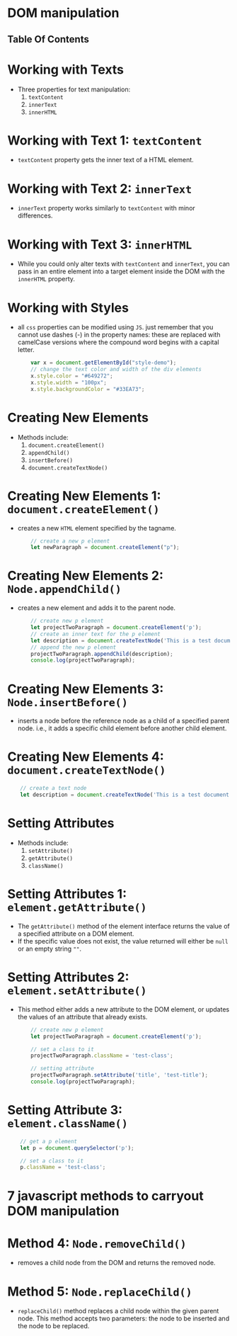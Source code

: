 # DOM manipulation

## Table Of Contents

# Working with Texts
* Three properties for text manipulation:
    1. `textContent`
    2. `innerText`
    3. `innerHTML`

# Working with Text 1: `textContent`
* `textContent` property gets the inner text of a HTML element.

# Working with Text 2: `innerText`
* `innerText` property works similarly to `textContent` with minor differences.

# Working with Text 3: `innerHTML`
* While you could only alter texts with `textContent` and `innerText`, you can pass in an entire element into a target element inside the DOM with the `innerHTML` property.


# Working with Styles
* all `css` properties can be modified using `JS`. just remember that you cannot use dashes (-) in the property names: these are replaced with camelCase versions where the compound word begins with a capital letter.
  
    ```js
        var x = document.getElementById("style-demo");
        // change the text color and width of the div elements
        x.style.color = "#649272";
        x.style.width = "100px";
        x.style.backgroundColor = "#33EA73";
    ```
# Creating New Elements
* Methods include:
    1. `document.createElement()`
    2. `appendChild()`
    3. `insertBefore()`
    4. `document.createTextNode()`

# Creating New Elements 1: `document.createElement()`
* creates a new `HTML` element specified by the tagname.

    ```js
        // create a new p element
        let newParagraph = document.createElement("p");
    ```

# Creating New Elements 2: `Node.appendChild()`
* creates a new element and adds it to the parent node.

    ```js
        // create new p element
        let projectTwoParagraph = document.createElement('p');
        // create an inner text for the p element
        let description = document.createTextNode('This is a test document description with createTextNode');
        // append the new p element 
        projectTwoParagraph.appendChild(description);
        console.log(projectTwoParagraph);
    ```

# Creating New Elements 3: `Node.insertBefore()`
* inserts a node before the reference node as a child of a specified parent node. i.e., it adds a specific child element before another child element.

# Creating New Elements 4: `document.createTextNode()`
```js
    // create a text node
    let description = document.createTextNode('This is a test document description with createTextNode');
```

# Setting Attributes
* Methods include:
    1. `setAttribute()`
    2. `getAttribute()`
    3. `className()`

# Setting Attributes 1: `element.getAttribute()`
* The `getAttribute()` method of the element interface returns the value of a specified attribute on a DOM element. 
* If the specific value does not exist, the value returned will either be `null` or an empty string `""`.

# Setting Attributes 2: `element.setAttribute()`
* This method either adds a new attribute to the DOM element, or updates the values of an attribute that already exists.

    ```js
        // create new p element
        let projectTwoParagraph = document.createElement('p');

        // set a class to it
        projectTwoParagraph.className = 'test-class';

        // setting attribute
        projectTwoParagraph.setAttribute('title', 'test-title');
        console.log(projectTwoParagraph);
    ```

# Setting Attribute 3: `element.className()`
```js
    // get a p element
    let p = document.querySelector('p');

    // set a class to it
    p.className = 'test-class';
```




# 7 javascript methods to carryout DOM manipulation

# Method 4: `Node.removeChild()`
* removes a child node from the DOM and returns the removed node.

# Method 5: `Node.replaceChild()`
* `replaceChild()` method replaces a child node within the given parent node. This method accepts two parameters: the node to be inserted and the node to be replaced.